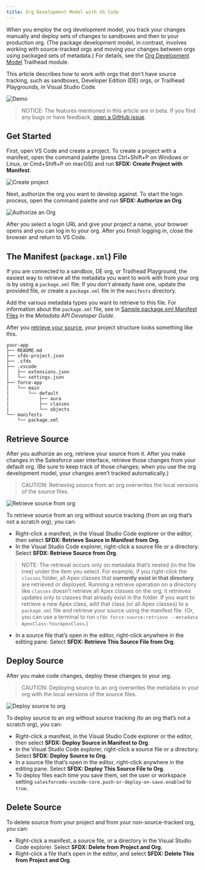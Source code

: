 ```yaml
---
title: Org Development Model with VS Code
---
```


When you employ the org development model, you track your changes manually and deploy sets of changes to sandboxes and then to your production org. (The package development model, in contrast, involves working with source-tracked orgs and moving your changes between orgs using packaged sets of metadata.) For details, see the [Org Development Model](https://trailhead.salesforce.com/content/learn/modules/org-development-model) Trailhead module.

This article describes how to work with orgs that don’t have source tracking, such as sandboxes, Developer Edition (DE) orgs, or Trailhead Playgrounds, in Visual Studio Code.

![Demo](/images/changeset-demo.gif)

> NOTICE: The features mentioned in this article are in beta. If you find any bugs or have feedback, [open a GitHub issue](../bugs-and-feedback).

## Get Started

First, open VS Code and create a project. To create a project with a manifest, open the command palette (press Ctrl+Shift+P on Windows or Linux, or Cmd+Shift+P on macOS) and run **SFDX: Create Project with Manifest**.

![Create project](/images/create-project-with-manifest.png)

Next, authorize the org you want to develop against. To start the login process, open the command palette and run **SFDX: Authorize an Org**.

![Authorize an Org](/images/authorize-org-command.png)

After you select a login URL and give your project a name, your browser opens and you can log in to your org. After you finish logging in, close the browser and return to VS Code.

## The Manifest (`package.xml`) File

If you are connected to a sandbox, DE org, or Trailhead Playground, the easiest way to retrieve all the metadata you want to work with from your org is by using a `package.xml` file. If you don’t already have one, update the provided file, or create a `package.xml` file in the `manifests` directory.

Add the various metadata types you want to retrieve to this file. For information about the `package.xml` file, see in [Sample package.xml Manifest Files](https://developer.salesforce.com/docs/atlas.en-us.api_meta.meta/api_meta/manifest_samples.htm) in the _Metadata API Developer Guide_.

After you [retrieve your source](#retrieve-source), your project structure looks something like this.

```text
your-app
├── README.md
├── sfdx-project.json
├── .sfdx
├── .vscode
│   ├── extensions.json
│   └── settings.json
├── force-app
|   └── main
|       └── default
|           ├── aura
|           ├── classes
|           └── objects
└── manifests
    └── package.xml
```

## Retrieve Source

After you authorize an org, retrieve your source from it. After you make changes in the Salesforce user interface, retrieve those changes from your default org. (Be sure to keep track of those changes; when you use the org development model, your changes aren’t tracked automatically.)

> CAUTION: Retrieving source from an org overwrites the local versions of the source files.

![Retrieve source from org](/images/retrieve-source-from-org.png)

To retrieve source from an org without source tracking (from an org that’s not a scratch org), you can:
- Right-click a manifest, in the Visual Studio Code explorer or the editor, then select **SFDX: Retrieve Source in Manifest from Org**.
- In the Visual Studio Code explorer, right-click a source file or a directory. Select **SFDX: Retrieve Source from Org**.
> NOTE: The retrieval occurs only on metadata that’s nested (in the file tree) under the item you select. For example, if you right-click the `classes` folder, all Apex classes that **currently exist in that directory** are retrieved or deployed. Running a retrieve operation on a directory like `classes` doesn’t retrieve all Apex classes on the org; it retrieves updates only to classes that already exist in the folder. If you want to retrieve a new Apex class, add that class (or all Apex classes) to a `package.xml` file and retrieve your source using the manifest file. (Or, you can use a terminal to run `sfdx force:source:retrieve --metadata ApexClass:YourApexClass`.)
- In a source file that’s open in the editor, right-click anywhere in the editing pane. Select **SFDX: Retrieve This Source File from Org**.

## Deploy Source

After you make code changes, deploy these changes to your org. 

> CAUTION: Deploying source to an org overwrites the metadata in your org with the local versions of the source files.

![Deploy source to org](/images/deploy-source-to-org.png)

To deploy source to an org without source tracking (to an org that’s not a scratch org), you can:
- Right-click a manifest, in the Visual Studio Code explorer or the editor, then select **SFDX: Deploy Source in Manifest to Org**.
- In the Visual Studio Code explorer, right-click a source file or a directory. Select **SFDX: Deploy Source to Org**.
- In a source file that’s open in the editor, right-click anywhere in the editing pane. Select **SFDX: Deploy This Source File to Org**.
- To deploy files each time you save them, set the user or workspace setting `salesforcedx-vscode-core.push-or-deploy-on-save.enabled` to `true`.

## Delete Source

To delete source from your project and from your non-source-tracked org, you can:
- Right-click a manifest, a source file, or a directory in the Visual Studio Code explorer. Select **SFDX: Delete from Project and Org**.
- Right-click a file that’s open in the editor, and select **SFDX: Delete This from Project and Org**.